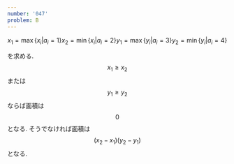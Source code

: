 ```yaml
---
number: '047'
problem: B
---
```

$$
x_1 = \max \{ x_i \vert a_i = 1 \}
x_2 = \min \{ x_i \vert a_i = 2 \}
y_1 = \max \{ y_i \vert a_i = 3 \}
y_2 = \min \{ y_i \vert a_i = 4 \}
$$

を求める. $$ x_1 \geq x_2 $$ または $$ y_1 \geq y_2 $$ ならば面積は $$ 0 $$ となる. そうでなければ面積は $$ (x_2-x_1)(y_2-y_1) $$ となる.
